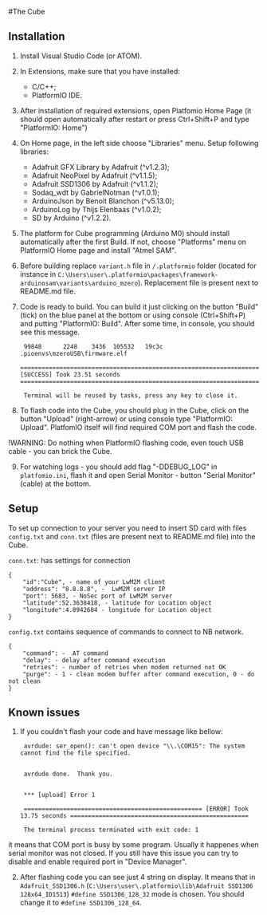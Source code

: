 #The Cube

Installation
--------------

1. Install Visual Studio Code (or ATOM).
2. In Extensions, make sure that you have installed: 
    - C/C++;
    - PlatformIO IDE.
3. After installation of required extensions, open Platfomio Home Page (it should open automatically after restart or press Ctrl+Shift+P and type "PlatformIO: Home")
4. On Home page, in the left side choose "Libraries" menu. Setup following libraries:
    - Adafruit GFX Library by Adafruit (^v1.2.3);
    - Adafruit NeoPixel by Adafruit (^v1.1.5);
    - Adafruit SSD1306 by Adafruit (^v1.1.2);
    - Sodaq_wdt by GabrielNotman (^v1.0.1);
    - ArduinoJson by Benoit Blanchon (^v5.13.0);
    - ArduinoLog by Thijs Elenbaas (^v1.0.2);
    - SD by Arduino (^v1.2.2).
5. The platform for Cube programming (Arduino M0) should install automatically after the first Build. If not, choose "Platforms" menu on PlatformIO Home page and install "Atmel SAM".

6. Before building replace `variant.h` file in `/.platformio` folder (located for instance in `C:\Users\user\.platformio\packages\framework-arduinosam\variants\arduino_mzero`). Replacement file is present next to README.md file.

7. Code is ready to build. You can build it just clicking on the button "Build" (tick) on the blue panel at the bottom or using console (Ctrl+Shift+P) and putting "PlatformIO: Build".
After some time, in console, you should see this message.

        99848      2248    3436  105532   19c3c .pioenvs\mzeroUSB\firmware.elf
        ================================================================================================ [SUCCESS] Took 23.51 seconds ================================================================================================

        Terminal will be reused by tasks, press any key to close it.

8. To flash code into the Cube, you should plug in the Cube, click on the button "Upload" (right-arrow) or using console type "PlatformIO: Upload". PlatfomIO itself will find required COM port and flash the code.

!WARNING: Do nothing when PlatformIO flashing code, even touch USB cable - you can brick the Cube.

9. For watching logs - you should add flag "-DDEBUG_LOG" in `platfomio.ini`, flash it and open Serial Monitor - button "Serial Monitor" (cable) at the bottom.

Setup
------------

To set up connection to your server you need to insert SD card with files `config.txt` and `conn.txt` (files are present next to README.md file) into the Cube.

`conn.txt`: has settings for connection

    {
        "id":"Cube", - name of your LwM2M client
        "address": "8.8.8.8", -  LwM2M server IP
        "port": 5683, - NoSec port of LwM2M server
        "latitude":52.3638418, - latitude for Location object
        "longitude":4.8942684 - longitude for Location object
    }

`config.txt` contains sequence of commands to connect to NB network.

    {
        "command": -  AT command
        "delay": - delay after command execution
        "retries": - number of retries when modem returned not OK
        "purge": - 1 - clean modem buffer after command execution, 0 - do not clean
    }

Known issues
------------

1. If you couldn't flash your code and have message like bellow:

        avrdude: ser_open(): can't open device "\\.\COM15": The system cannot find the file specified.

        
        avrdude done.  Thank you.


        *** [upload] Error 1

        ================================================== [ERROR] Took 13.75 seconds ==================================================

        The terminal process terminated with exit code: 1

it means that COM port is busy by some program. Usually it happenes when serial monitor was not closed.
If you still have this issue you can try to disable and enable required port in "Device Manager".

2. After flashing code you can see just 4 string on display. It means that in `Adafruit_SSD1306.h` (`C:\Users\user\.platformio\lib\Adafruit SSD1306 128x64_ID1513`) `#define SSD1306_128_32` mode is chosen.
You should change it to `#define SSD1306_128_64`.